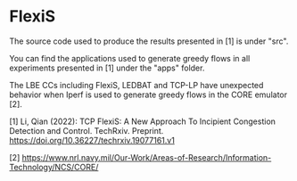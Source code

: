 # FlexiS

The source code used to produce the results presented in [1] is under "src".

You can find the applications used to generate greedy flows in all experiments presented in [1] under the "apps" folder.

The LBE CCs including FlexiS, LEDBAT and TCP-LP have unexpected behavior when Iperf is used to generate greedy flows in the CORE emulator [2].

[1] Li, Qian (2022): TCP FlexiS: A New Approach To Incipient Congestion Detection and Control. TechRxiv.
Preprint. https://doi.org/10.36227/techrxiv.19077161.v1

[2] https://www.nrl.navy.mil/Our-Work/Areas-of-Research/Information-Technology/NCS/CORE/
